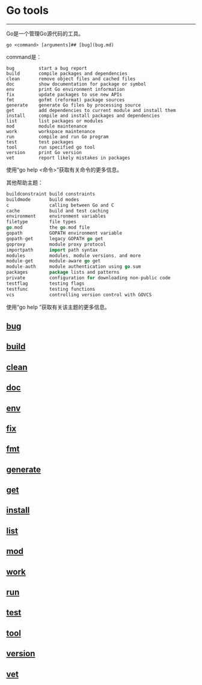 # Go tools

---

Go是一个管理Go源代码的工具。

```shell
go <command> [arguments]## [bug](bug.md)
```

command是：

```
bug         start a bug report
build       compile packages and dependencies
clean       remove object files and cached files
doc         show documentation for package or symbol
env         print Go environment information
fix         update packages to use new APIs
fmt         gofmt (reformat) package sources
generate    generate Go files by processing source
get         add dependencies to current module and install them
install     compile and install packages and dependencies
list        list packages or modules
mod         module maintenance
work        workspace maintenance
run         compile and run Go program
test        test packages
tool        run specified go tool
version     print Go version
vet         report likely mistakes in packages
```

使用“go help <命令>”获取有关命令的更多信息。

其他帮助主题：

```go
buildconstraint build constraints
buildmode       build modes
c               calling between Go and C
cache           build and test caching
environment     environment variables
filetype        file types
go.mod          the go.mod file
gopath          GOPATH environment variable
gopath-get      legacy GOPATH go get
goproxy         module proxy protocol
importpath      import path syntax
modules         modules, module versions, and more
module-get      module-aware go get
module-auth     module authentication using go.sum
packages        package lists and patterns
private         configuration for downloading non-public code
testflag        testing flags
testfunc        testing functions
vcs             controlling version control with GOVCS
```

使用“go help ”获取有关该主题的更多信息。

## [bug](bug.md)

## [build](build.md)

## [clean](clean.md)

## [doc](doc.md)

## [env](env.md)

## [fix](fix.md)

## [fmt](fmt.md)

## [generate](generate.md)

## [get](get.md)

## [install](install.md)

## [list](list.md)

## [mod](mod.md)

## [work](work.md)

## [run](run.md)

## [test](test.md)

## [tool](tool.md)

## [version](version.md)

## [vet](vet.md)
